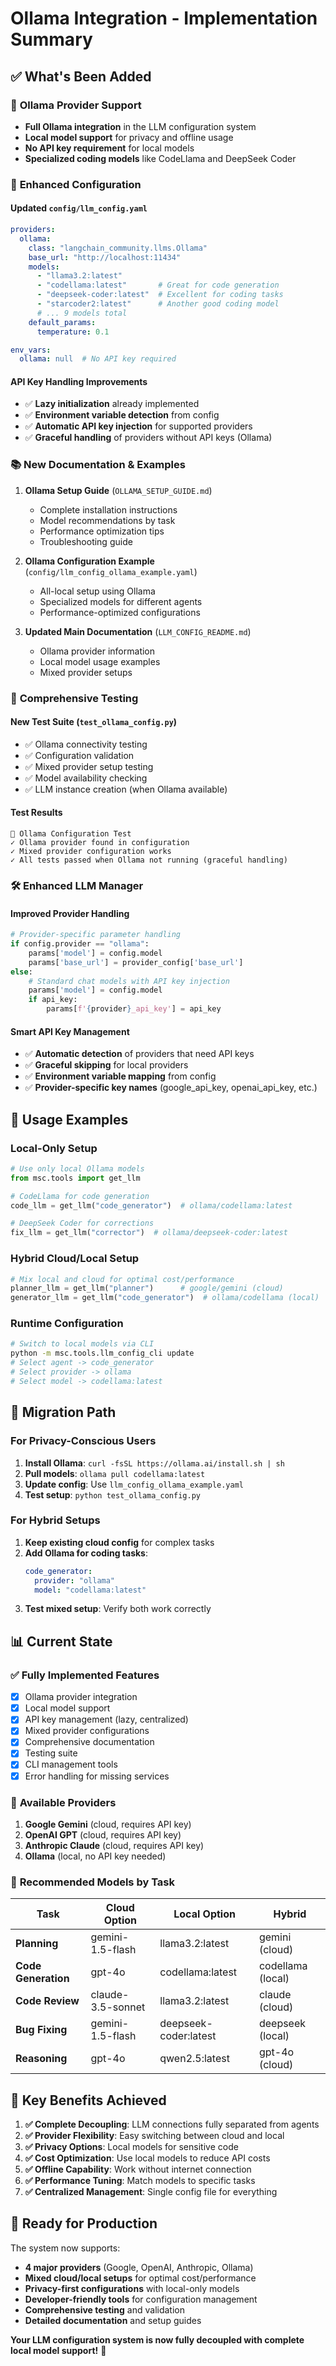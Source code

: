 # Ollama Integration - Implementation Summary

## ✅ What's Been Added

### 🦙 **Ollama Provider Support**
- **Full Ollama integration** in the LLM configuration system
- **Local model support** for privacy and offline usage
- **No API key requirement** for local models
- **Specialized coding models** like CodeLlama and DeepSeek Coder

### 🔧 **Enhanced Configuration**

#### Updated `config/llm_config.yaml`
```yaml
providers:
  ollama:
    class: "langchain_community.llms.Ollama"
    base_url: "http://localhost:11434"
    models:
      - "llama3.2:latest"
      - "codellama:latest"       # Great for code generation
      - "deepseek-coder:latest"  # Excellent for coding tasks
      - "starcoder2:latest"      # Another good coding model
      # ... 9 models total
    default_params:
      temperature: 0.1

env_vars:
  ollama: null  # No API key required
```

#### API Key Handling Improvements
- ✅ **Lazy initialization** already implemented
- ✅ **Environment variable detection** from config
- ✅ **Automatic API key injection** for supported providers
- ✅ **Graceful handling** of providers without API keys (Ollama)

### 📚 **New Documentation & Examples**

1. **Ollama Setup Guide** (`OLLAMA_SETUP_GUIDE.md`)
   - Complete installation instructions
   - Model recommendations by task
   - Performance optimization tips
   - Troubleshooting guide

2. **Ollama Configuration Example** (`config/llm_config_ollama_example.yaml`)
   - All-local setup using Ollama
   - Specialized models for different agents
   - Performance-optimized configurations

3. **Updated Main Documentation** (`LLM_CONFIG_README.md`)
   - Ollama provider information
   - Local model usage examples
   - Mixed provider setups

### 🧪 **Comprehensive Testing**

#### New Test Suite (`test_ollama_config.py`)
- ✅ Ollama connectivity testing
- ✅ Configuration validation
- ✅ Mixed provider setup testing
- ✅ Model availability checking
- ✅ LLM instance creation (when Ollama available)

#### Test Results
```
🦙 Ollama Configuration Test
✓ Ollama provider found in configuration
✓ Mixed provider configuration works
✓ All tests passed when Ollama not running (graceful handling)
```

### 🛠 **Enhanced LLM Manager**

#### Improved Provider Handling
```python
# Provider-specific parameter handling
if config.provider == "ollama":
    params['model'] = config.model
    params['base_url'] = provider_config['base_url']
else:
    # Standard chat models with API key injection
    params['model'] = config.model
    if api_key:
        params[f'{provider}_api_key'] = api_key
```

#### Smart API Key Management
- ✅ **Automatic detection** of providers that need API keys
- ✅ **Graceful skipping** for local providers
- ✅ **Environment variable mapping** from config
- ✅ **Provider-specific key names** (google_api_key, openai_api_key, etc.)

## 🎯 **Usage Examples**

### Local-Only Setup
```python
# Use only local Ollama models
from msc.tools import get_llm

# CodeLlama for code generation
code_llm = get_llm("code_generator")  # ollama/codellama:latest

# DeepSeek Coder for corrections
fix_llm = get_llm("corrector")  # ollama/deepseek-coder:latest
```

### Hybrid Cloud/Local Setup
```python
# Mix local and cloud for optimal cost/performance
planner_llm = get_llm("planner")      # google/gemini (cloud)
generator_llm = get_llm("code_generator")  # ollama/codellama (local)
```

### Runtime Configuration
```bash
# Switch to local models via CLI
python -m msc.tools.llm_config_cli update
# Select agent -> code_generator
# Select provider -> ollama
# Select model -> codellama:latest
```

## 🔄 **Migration Path**

### For Privacy-Conscious Users
1. **Install Ollama**: `curl -fsSL https://ollama.ai/install.sh | sh`
2. **Pull models**: `ollama pull codellama:latest`
3. **Update config**: Use `llm_config_ollama_example.yaml`
4. **Test setup**: `python test_ollama_config.py`

### For Hybrid Setups
1. **Keep existing cloud config** for complex tasks
2. **Add Ollama for coding tasks**:
   ```yaml
   code_generator:
     provider: "ollama"
     model: "codellama:latest"
   ```
3. **Test mixed setup**: Verify both work correctly

## 📊 **Current State**

### ✅ **Fully Implemented Features**
- [x] Ollama provider integration
- [x] Local model support
- [x] API key management (lazy, centralized)
- [x] Mixed provider configurations
- [x] Comprehensive documentation
- [x] Testing suite
- [x] CLI management tools
- [x] Error handling for missing services

### 🎯 **Available Providers**
1. **Google Gemini** (cloud, requires API key)
2. **OpenAI GPT** (cloud, requires API key)
3. **Anthropic Claude** (cloud, requires API key)
4. **Ollama** (local, no API key needed)

### 🧠 **Recommended Models by Task**

| Task | Cloud Option | Local Option | Hybrid |
|------|-------------|--------------|--------|
| **Planning** | gemini-1.5-flash | llama3.2:latest | gemini (cloud) |
| **Code Generation** | gpt-4o | codellama:latest | codellama (local) |
| **Code Review** | claude-3.5-sonnet | llama3.2:latest | claude (cloud) |
| **Bug Fixing** | gemini-1.5-flash | deepseek-coder:latest | deepseek (local) |
| **Reasoning** | gpt-4o | qwen2.5:latest | gpt-4o (cloud) |

## 🎉 **Key Benefits Achieved**

1. **✅ Complete Decoupling**: LLM connections fully separated from agents
2. **✅ Provider Flexibility**: Easy switching between cloud and local
3. **✅ Privacy Options**: Local models for sensitive code
4. **✅ Cost Optimization**: Use local models to reduce API costs
5. **✅ Offline Capability**: Work without internet connection
6. **✅ Performance Tuning**: Match models to specific tasks
7. **✅ Centralized Management**: Single config file for everything

## 🚀 **Ready for Production**

The system now supports:
- **4 major providers** (Google, OpenAI, Anthropic, Ollama)
- **Mixed cloud/local setups** for optimal cost/performance
- **Privacy-first configurations** with local-only models
- **Developer-friendly tools** for configuration management
- **Comprehensive testing** and validation
- **Detailed documentation** and setup guides

**Your LLM configuration system is now fully decoupled with complete local model support!** 🎊
